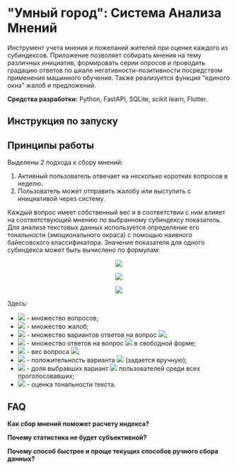 # "Умный город": Система Анализа Мнений

Инструмент учета мнения и пожеланий жителей при оценке каждого из субиндексов. Приложение позволяет собирать мнения на тему различных инициатив, формировать серии опросов и проводить градацию ответов по шкале негативности-позитивности посредством применения машинного обучения. Также реализуется функция "единого окна" жалоб и предложений.

**Средства разработки:** Python, FastAPI, SQLite, scikit learn, Flutter.

## Инструкция по запуску

## Принципы работы

Выделены 2 подхода к сбору мнений:
1. Активный пользователь отвечает на несколько коротких вопросов в неделю.
2. Пользователь может отправить жалобу или выступить с инициативой через систему.

Каждый вопрос имеет собственный вес и в соответствии с ним влияет на соответствующий мнению по выбранному субиндексу показатель. Для анализа текстовых данных используется определение его тональности (эмоционального окраса) с помощью наивного байесовского классификатора. Значение показателя для одного субиндекса может быть вычислено по формулам:
<p align="center">
  <img src="https://latex.codecogs.com/svg.latex?\text{Voting}=\frac{\sum_{q\in%20Q}W_q\sum_{v\in%20V_q}w_v%20s_v%20+%20\sum_{q\in%20Q}W_q\sum_{a\in%20A_q}p_a}{\sum%20W_q}"/> 
</p>
<p align="center">
  <img src="https://latex.codecogs.com/svg.latex?\text{Complaints}=\frac{\sum_{c\in%20C}p_c}{|C|}"/> 
</p>
<p align="center">
  <img src="https://latex.codecogs.com/svg.latex?\text{Index}=12\times\left((1-\alpha)\text{Voting}+\alpha~\text{Complaints}\right)"/> 
</p>

Здесь:
- <img src="https://latex.codecogs.com/svg.latex?Q"/> - множество вопросов;
- <img src="https://latex.codecogs.com/svg.latex?C"/> - множество жалоб;
- <img src="https://latex.codecogs.com/svg.latex?V_q"/> - множество вариантов ответов на вопрос <img src="https://latex.codecogs.com/svg.latex?q"/>;
- <img src="https://latex.codecogs.com/svg.latex?A_q"/> - множество ответов на вопрос <img src="https://latex.codecogs.com/svg.latex?q"/> в свободной форме;
- <img src="https://latex.codecogs.com/svg.latex?W_q\in[0, 1]"/> - вес вопроса <img src="https://latex.codecogs.com/svg.latex?q"/>;
- <img src="https://latex.codecogs.com/svg.latex?w_v\in[0, 1]"/> - положительность варианта <img src="https://latex.codecogs.com/svg.latex?v"/> (задается вручную);
- <img src="https://latex.codecogs.com/svg.latex?s_v"/> - доля выбравших вариант <img src="https://latex.codecogs.com/svg.latex?v"/> пользователей среди всех проголосовавших;
- <img src="https://latex.codecogs.com/svg.latex?p_a\in[0, 1]"/> - оценка тональности текста.

## FAQ

**Как сбор мнений поможет расчету индекса?**

**Почему статистика не будет субъективной?**

**Почему способ быстрее и проще текущих способов ручного сбора данных?**
